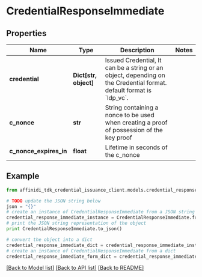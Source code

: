 # CredentialResponseImmediate

## Properties

| Name                   | Type                  | Description                                                                                                                   | Notes |
| ---------------------- | --------------------- | ----------------------------------------------------------------------------------------------------------------------------- | ----- |
| **credential**         | **Dict[str, object]** | Issued Credential, It can be a string or an object, depending on the Credential format. default format is &#x60;ldp_vc&#x60;. |
| **c_nonce**            | **str**               | String containing a nonce to be used when creating a proof of possession of the key proof                                     |
| **c_nonce_expires_in** | **float**             | Lifetime in seconds of the c_nonce                                                                                            |

## Example

```python
from affinidi_tdk_credential_issuance_client.models.credential_response_immediate import CredentialResponseImmediate

# TODO update the JSON string below
json = "{}"
# create an instance of CredentialResponseImmediate from a JSON string
credential_response_immediate_instance = CredentialResponseImmediate.from_json(json)
# print the JSON string representation of the object
print CredentialResponseImmediate.to_json()

# convert the object into a dict
credential_response_immediate_dict = credential_response_immediate_instance.to_dict()
# create an instance of CredentialResponseImmediate from a dict
credential_response_immediate_form_dict = credential_response_immediate.from_dict(credential_response_immediate_dict)
```

[[Back to Model list]](../README.md#documentation-for-models) [[Back to API list]](../README.md#documentation-for-api-endpoints) [[Back to README]](../README.md)
